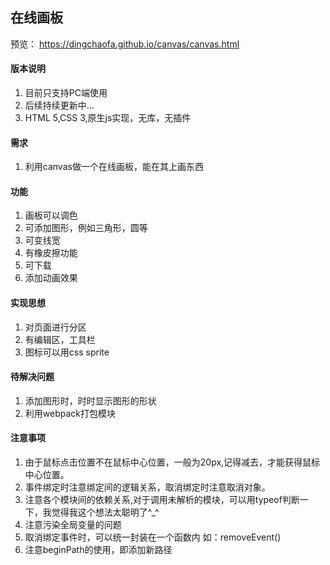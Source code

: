 ## 在线画板  
预览： https://dingchaofa.github.io/canvas/canvas.html
#### 版本说明
1. 目前只支持PC端使用  
2. 后续持续更新中...
3. HTML 5,CSS 3,原生js实现，无库，无插件

#### 需求
1. 利用canvas做一个在线画板，能在其上画东西

#### 功能
1. 画板可以调色
2. 可添加图形，例如三角形，圆等
3. 可变线宽
4. 有橡皮擦功能
5. 可下载
6. 添加动画效果

#### 实现思想
1. 对页面进行分区
2. 有编辑区，工具栏
3. 图标可以用css sprite

#### 待解决问题
1. 添加图形时，时时显示图形的形状
2. 利用webpack打包模块

#### 注意事项
1. 由于鼠标点击位置不在鼠标中心位置，一般为20px,记得减去，才能获得鼠标中心位置。
2. 事件绑定时注意绑定间的逻辑关系，取消绑定时注意取消对象。
3. 注意各个模块间的依赖关系,对于调用未解析的模块，可以用typeof判断一下，我觉得我这个想法太聪明了^_^
4. 注意污染全局变量的问题
5. 取消绑定事件时，可以统一封装在一个函数内 如：removeEvent()
6. 注意beginPath的使用，即添加新路径